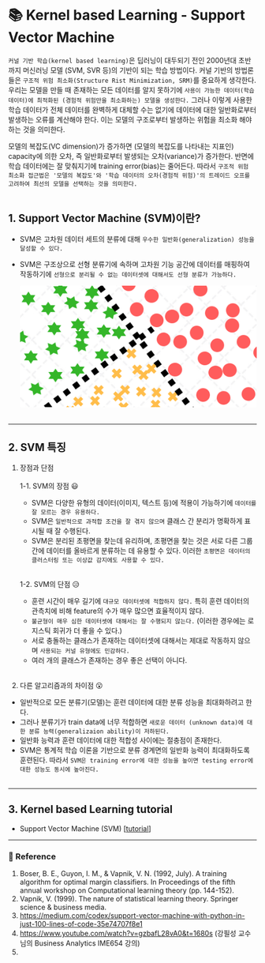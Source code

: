 # :books: Kernel based Learning - Support Vector Machine
`커널 기반 학습(kernel based learning)`은 딥러닝이 대두되기 전인 2000년대 초반까지 머신러닝 모델 (SVM, SVR 등)의 기반이 되는 학습 방법이다. 커널 기반의 방법론들은 `구조적 위험 최소화(Structure Rist Minimization, SRM)`를 중요하게 생각한다. 우리는 모델을 만들 때 존재하는 모든 데이터를 알지 못하기에 `사용이 가능한 데이터(학습 데이터)에 최적화된 (경험적 위험만을 최소화하는) 모델을 생성한다.` 그러나 이렇게 사용한 학습 데이터가 전체 데이터를 완벽하게 대체할 수는 없기에 데이터에 대한 일반화로부터 발생하는 오류를 계산해야 한다. 이는 모델의 구조로부터 발생하는 위험을 최소화 해야 하는 것을 의미한다.

 모델의 복잡도(VC dimension)가 증가하면 (모델의 복잡도를 나타내는 지표인) capacity에 의한 오차, 즉 일반화로부터 발생되는 오차(variance)가 증가한다. 반면에 학습 데이터에는 잘 맞춰지기에 training error(bias)는 줄어든다. 따라서 `구조적 위험 최소화 접근법은 '모델의 복잡도'와 '학습 데이터의 오차(경험적 위험)'의 트레이드 오프를 고려하여 최선의 모델을 선택하는 것을 의미한다.`
 </br></br>

## 1. Support Vector Machine (SVM)이란?
- SVM은 고차원 데이터 세트의 분류에 대해 `우수한 일반화(generalization) 성능을 달성할 수 있다.`
- SVM은 구조상으로 선형 분류기에 속하며 고차원 기능 공간에 데이터를 매핑하여 작동하기에 `선형으로 분리될 수 없는 데이터셋에 대해서도 선형 분류가 가능하다.`

   ![](2022-10-18-17-59-58.png)
</br></br>

---
## 2. SVM 특징
1. 장점과 단점</br></br>
    1-1. SVM의 장점 :smiley:
    - SVM은 다양한 유형의 데이터(이미지, 텍스트 등)에 적용이 가능하기에 `데이터를 잘 모르는 경우 유용하다.`
    - SVM은 `일반적으로 과적합 조건을 잘 겪지 않으며` 클래스 간 분리가 명확하게 표시될 때 잘 수행된다.
    - SVM은 분리된 초평면을 찾는데 유리하며, 초평면을 찾는 것은 서로 다른 그룹 간에 데이터를 올바르게 분류하는 데 유용할 수 있다. 이러한 `초평면은 데이터의 클러스터링 또는 이상값 감지에도 사용할 수 있다.`</br></br>

    1-2. SVM의 단점 :disappointed_relieved:
    - 훈련 시간이 매우 길기에 `대규모 데이터셋에 적합하지 않다.` 특히 훈련 데이터의 관측치에 비해 feature의 수가 매우 많으면 효율적이지 않다.
    - `불균형이 매우 심한 데이터셋에 대해서는 잘 수행되지 않는다.` (이러한 경우에는 로지스틱 회귀가 더 좋을 수 있다.)
    - 서로 충돌하는 클래스가 존재하는 데이터셋에 대해서는 제대로 작동하지 않으며 `사용되는 커널 유형에도 민감하다.`
    - 여러 개의 클래스가 존재하는 경우 좋은 선택이 아니다. 
</br></br>


2. 다른 알고리즘과의 차이점 :open_mouth:
- 일반적으로 모든 분류기(모델)는 훈련 데이터에 대한 분류 성능을 최대화하려고 한다.
- 그러나 분류기가 train data에 너무 적합하면 `새로운 데이터 (unknown data)에 대한 분류 능력(generalizaion ability)이 저하된다.`
- 일반화 능력과 훈련 데이터에 대한 적합성 사이에는 절충점이 존재한다.
- SVM은 통계적 학습 이론을 기반으로 분류 경계면의 일반화 능력이 최대화하도록 훈련된다. 따라서 `SVM은 training error에 대한 성능을 높이면 testing error에 대한 성능도 동시에 높아진다.`
</br></br>
---
## 3. Kernel based Learning tutorial
- Support Vector Machine (SVM)  [[tutorial](https://github.com/rch1025/Business-Analytics/blob/main/Dimensionality%20Reduction/LDA%20tutorial.ipynb)]


---
### :postbox: Reference
1.  Boser, B. E., Guyon, I. M., & Vapnik, V. N. (1992, July). A training algorithm for optimal margin classifiers. In Proceedings of the fifth annual workshop on Computational learning theory (pp. 144-152).
2. Vapnik, V. (1999). The nature of statistical learning theory. Springer science & business media.
3. https://medium.com/codex/support-vector-machine-with-python-in-just-100-lines-of-code-35e74707f8e1
4. https://www.youtube.com/watch?v=gzbafL28vA0&t=1680s (강필성 교수님의 Business Analytics IME654 강의)
5. 